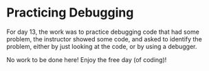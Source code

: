 # Practicing Debugging

For day 13, the work was to practice debugging code that had some problem,
the instructor showed some code, and asked to identify the problem, either
by just looking at the code, or by using a debugger.

No work to be done here! Enjoy the free day (of coding)!
